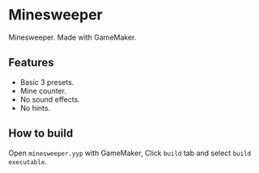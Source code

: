 # Minesweeper

Minesweeper. Made with GameMaker.

## Features

- Basic 3 presets.
- Mine counter.
- No sound effects.
- No hints.

## How to build

Open `minesweeper.yyp` with GameMaker, Click `build` tab and select `build executable`.
